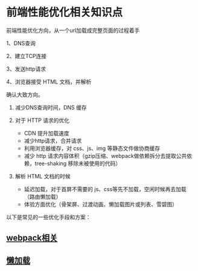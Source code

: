 # 前端性能优化相关知识点

前端性能优化方向，从一个url加载成完整页面的过程着手

1、DNS查询

2、建立TCP连接

3、发送http请求

4、浏览器接受 HTML 文档，并解析


确认大致方向。

1. 减少DNS查询时间，DNS 缓存

2. 对于 HTTP 请求的优化
    - CDN 提升加载速度
    - 减少http请求，合并请求
    - 利用浏览器缓存，对 css、js、img 等静态文件做协商缓存
    - 减少 http 请求内容体积（gzip压缩、webpack做依赖拆分去提取公共依赖，tree-shaking 移除未被使用的代码）

3. 解析 HTML 文档的时候
    - 延迟加载，对于首屏不需要的 js、css等先不加载，空闲时候再去加载（路由懒加载）
    - 体验方面优化（骨架屏、过渡动画、懒加载图片或列表、雪碧图）

以下是常见的一些优化手段和方案：

## [webpack相关](../工程化/webpack/优化.md)

## [懒加载](lazyLoad.md)